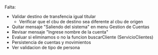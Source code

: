 Falta:

- Validar destino de transfencia igual titular
  - Verificar que el cbu de destino sea diferente al cbu de origen
- Quitar mensaje "Saliendo del sistema" en menu Gestion de Cuentas
- Revisar mensaje "Ingrese nombre de la cuenta"
- Evaluar si eliminamos o no la funcion buscarCliente (ServicioClientes)
- Persistencia de cuentas y movimientos
- Ver validacion de tipo de persona